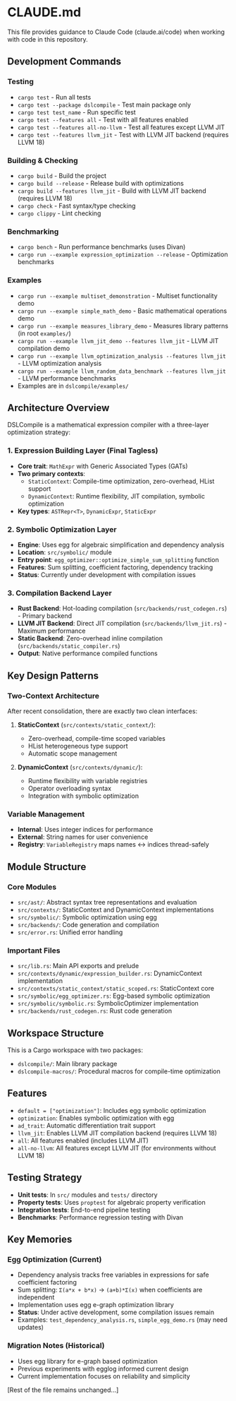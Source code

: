 # CLAUDE.md

This file provides guidance to Claude Code (claude.ai/code) when working with code in this repository.

## Development Commands

### Testing
- `cargo test` - Run all tests
- `cargo test --package dslcompile` - Test main package only
- `cargo test test_name` - Run specific test
- `cargo test --features all` - Test with all features enabled
- `cargo test --features all-no-llvm` - Test all features except LLVM JIT
- `cargo test --features llvm_jit` - Test with LLVM JIT backend (requires LLVM 18)

### Building & Checking
- `cargo build` - Build the project
- `cargo build --release` - Release build with optimizations
- `cargo build --features llvm_jit` - Build with LLVM JIT backend (requires LLVM 18)
- `cargo check` - Fast syntax/type checking
- `cargo clippy` - Lint checking

### Benchmarking
- `cargo bench` - Run performance benchmarks (uses Divan)
- `cargo run --example expression_optimization --release` - Optimization benchmarks

### Examples
- `cargo run --example multiset_demonstration` - Multiset functionality demo
- `cargo run --example simple_math_demo` - Basic mathematical operations demo
- `cargo run --example measures_library_demo` - Measures library patterns (in root `examples/`)
- `cargo run --example llvm_jit_demo --features llvm_jit` - LLVM JIT compilation demo
- `cargo run --example llvm_optimization_analysis --features llvm_jit` - LLVM optimization analysis
- `cargo run --example llvm_random_data_benchmark --features llvm_jit` - LLVM performance benchmarks
- Examples are in `dslcompile/examples/`

## Architecture Overview

DSLCompile is a mathematical expression compiler with a three-layer optimization strategy:

### 1. Expression Building Layer (Final Tagless)
- **Core trait**: `MathExpr` with Generic Associated Types (GATs)
- **Two primary contexts**:
  - `StaticContext`: Compile-time optimization, zero-overhead, HList support
  - `DynamicContext`: Runtime flexibility, JIT compilation, symbolic optimization
- **Key types**: `ASTRepr<T>`, `DynamicExpr`, `StaticExpr`

### 2. Symbolic Optimization Layer
- **Engine**: Uses egg for algebraic simplification and dependency analysis
- **Location**: `src/symbolic/` module
- **Entry point**: `egg_optimizer::optimize_simple_sum_splitting` function
- **Features**: Sum splitting, coefficient factoring, dependency tracking
- **Status**: Currently under development with compilation issues

### 3. Compilation Backend Layer
- **Rust Backend**: Hot-loading compilation (`src/backends/rust_codegen.rs`) - Primary backend
- **LLVM JIT Backend**: Direct JIT compilation (`src/backends/llvm_jit.rs`) - Maximum performance
- **Static Backend**: Zero-overhead inline compilation (`src/backends/static_compiler.rs`)
- **Output**: Native performance compiled functions

## Key Design Patterns

### Two-Context Architecture
After recent consolidation, there are exactly two clean interfaces:

1. **StaticContext** (`src/contexts/static_context/`):
   - Zero-overhead, compile-time scoped variables
   - HList heterogeneous type support
   - Automatic scope management

2. **DynamicContext** (`src/contexts/dynamic/`):
   - Runtime flexibility with variable registries
   - Operator overloading syntax
   - Integration with symbolic optimization

### Variable Management
- **Internal**: Uses integer indices for performance
- **External**: String names for user convenience
- **Registry**: `VariableRegistry` maps names ↔ indices thread-safely


## Module Structure

### Core Modules
- `src/ast/`: Abstract syntax tree representations and evaluation
- `src/contexts/`: StaticContext and DynamicContext implementations
- `src/symbolic/`: Symbolic optimization using egg
- `src/backends/`: Code generation and compilation
- `src/error.rs`: Unified error handling

### Important Files
- `src/lib.rs`: Main API exports and prelude
- `src/contexts/dynamic/expression_builder.rs`: DynamicContext implementation
- `src/contexts/static_context/static_scoped.rs`: StaticContext core
- `src/symbolic/egg_optimizer.rs`: Egg-based symbolic optimization
- `src/symbolic/symbolic.rs`: SymbolicOptimizer implementation
- `src/backends/rust_codegen.rs`: Rust code generation

## Workspace Structure

This is a Cargo workspace with two packages:
- `dslcompile/`: Main library package
- `dslcompile-macros/`: Procedural macros for compile-time optimization

## Features

- `default = ["optimization"]`: Includes egg symbolic optimization
- `optimization`: Enables symbolic optimization with egg
- `ad_trait`: Automatic differentiation trait support
- `llvm_jit`: Enables LLVM JIT compilation backend (requires LLVM 18)
- `all`: All features enabled (includes LLVM JIT)
- `all-no-llvm`: All features except LLVM JIT (for environments without LLVM 18)

## Testing Strategy

- **Unit tests**: In `src/` modules and `tests/` directory
- **Property tests**: Uses `proptest` for algebraic property verification
- **Integration tests**: End-to-end pipeline testing
- **Benchmarks**: Performance regression testing with Divan

## Key Memories

### Egg Optimization (Current)
- Dependency analysis tracks free variables in expressions for safe coefficient factoring
- Sum splitting: `Σ(a*x + b*x)` → `(a+b)*Σ(x)` when coefficients are independent
- Implementation uses egg e-graph optimization library
- **Status**: Under active development, some compilation issues remain
- Examples: `test_dependency_analysis.rs`, `simple_egg_demo.rs` (may need updates)

### Migration Notes (Historical)
- Uses egg library for e-graph based optimization
- Previous experiments with egglog informed current design
- Current implementation focuses on reliability and simplicity

[Rest of the file remains unchanged...]